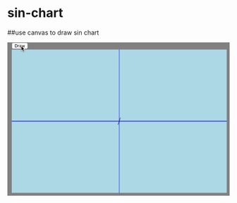 # sin-chart
##use canvas to draw sin chart

![recording](https://github.com/swordrain/sin-chart/blob/master/recording.gif)

